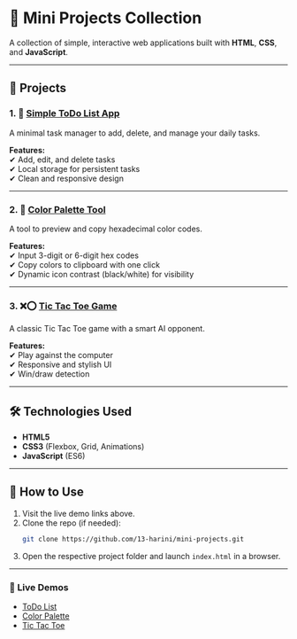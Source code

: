 # 🌟 Mini Projects Collection

A collection of simple, interactive web applications built with **HTML**, **CSS**, and **JavaScript**.

---

## 🎯 Projects

### 1. 📝 [Simple ToDo List App](https://13-harini.github.io/mini-projects/01%20toDo%20List/)  
A minimal task manager to add, delete, and manage your daily tasks.  

**Features:**  
✔ Add, edit, and delete tasks  
✔ Local storage for persistent tasks  
✔ Clean and responsive design  

---

### 2. 🎨 [Color Palette Tool](https://13-harini.github.io/mini-projects/02%20color%20palate/)  
A tool to preview and copy hexadecimal color codes.  

**Features:**  
✔ Input 3-digit or 6-digit hex codes  
✔ Copy colors to clipboard with one click  
✔ Dynamic icon contrast (black/white) for visibility  

---

### 3. ❌⭕ [Tic Tac Toe Game](https://13-harini.github.io/mini-projects/03%20Tic%20Tac%20Toe/)  
A classic Tic Tac Toe game with a smart AI opponent.  

**Features:**  
✔ Play against the computer  
✔ Responsive and stylish UI  
✔ Win/draw detection  

---

## 🛠️ Technologies Used  
- **HTML5**  
- **CSS3** (Flexbox, Grid, Animations)  
- **JavaScript** (ES6)

---

## 🚀 How to Use  
1. Visit the live demo links above.  
2. Clone the repo (if needed):  
   ```bash
   git clone https://github.com/13-harini/mini-projects.git
   ```
3. Open the respective project folder and launch `index.html` in a browser.  

---

### 🔗 Live Demos  
- [ToDo List](https://13-harini.github.io/mini-projects/01%20toDo%20List/)  
- [Color Palette](https://13-harini.github.io/mini-projects/02%20color%20palate/)  
- [Tic Tac Toe](https://13-harini.github.io/mini-projects/03%20Tic%20Tac%20Toe/)  

